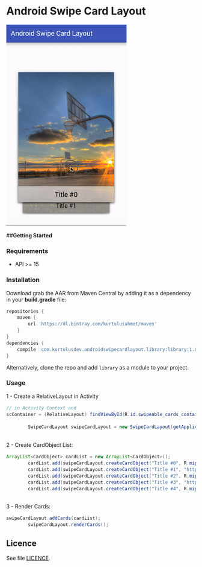# **Android Swipe Card Layout**

<img src="assets/sample.gif">


##**Getting Started**
### Requirements
- API >= 15

### Installation
Download grab the AAR from Maven Central by adding it as a dependency in your **build.gradle** file:

```groovy
repositories {
    maven {
        url 'https://dl.bintray.com/kurtulusahmet/maven'
    }
}
dependencies {
    compile 'com.kurtulusdev.androidswipecardlayout.library:library:1.0.0@aar'
}
```
Alternatively, clone the repo and add `library` as a module to your project.

### Usage

1 - Create a RelativeLayout in Activity
	
```java
// in Activity Context and
scContainer = (RelativeLayout) findViewById(R.id.swipeable_cards_container);

        SwipeCardLayout swipeCardLayout = new SwipeCardLayout(getApplicationContext(),scContainer);
	
```

2 - Create CardObject List:

```java
ArrayList<CardObject> cardList = new ArrayList<CardObject>();
        cardList.add(swipeCardLayout.createCardObject("Title #0", R.mipmap.basket5));
        cardList.add(swipeCardLayout.createCardObject("Title #1", "http://lorempixel.com/400/300/sports/1/"));
        cardList.add(swipeCardLayout.createCardObject("Title #2", R.mipmap.basket1));
        cardList.add(swipeCardLayout.createCardObject("Title #3", "http://lorempixel.com/400/300/sports/2/"));
        cardList.add(swipeCardLayout.createCardObject("Title #4", R.mipmap.basket2));
 
```

3 - Render Cards:

```java
swipeCardLayout.addCards(cardList);
        swipeCardLayout.renderCards();
```

## Licence
See file [LICENCE](https://github.com/kurtulusahmet/android-swipe-card-layout/blob/master/LICENCE).